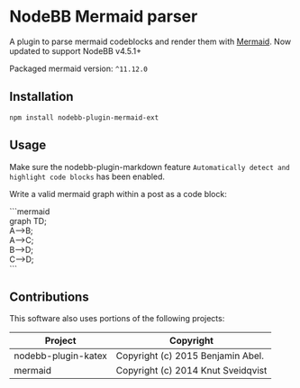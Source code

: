 # NodeBB Mermaid parser

A plugin to parse mermaid codeblocks and render them with [Mermaid](https://github.com/knsv/mermaid). Now updated to support NodeBB v4.5.1+

Packaged mermaid version: `^11.12.0`

## Installation 

`npm install nodebb-plugin-mermaid-ext`

## Usage

Make sure the nodebb-plugin-markdown feature `Automatically detect and highlight code blocks` has been enabled.

Write a valid mermaid graph within a post as a code block:

\`\`\`mermaid  
graph TD;  
    A-->B;  
    A-->C;  
    B-->D;  
    C-->D;  
\`\`\`

## Contributions

This software also uses portions of the following projects:

| Project             | Copyright                          |
| ------------------- | ---------------------------------- |
| nodebb-plugin-katex | Copyright (c) 2015 Benjamin Abel.  |
| mermaid             | Copyright (c) 2014 Knut Sveidqvist |
